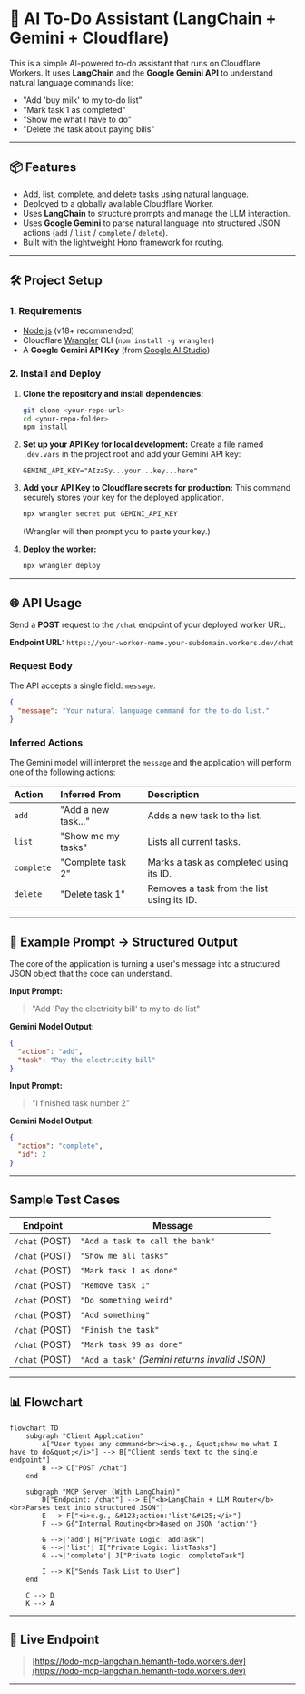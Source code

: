 # 🧠 AI To-Do Assistant (LangChain + Gemini + Cloudflare)

This is a simple AI-powered to-do assistant that runs on Cloudflare Workers. It uses **LangChain** and the **Google Gemini API** to understand natural language commands like:

- "Add 'buy milk' to my to-do list"
- "Mark task 1 as completed"
- "Show me what I have to do"
- "Delete the task about paying bills"

---

## 📦 Features

- Add, list, complete, and delete tasks using natural language.
- Deployed to a globally available Cloudflare Worker.
- Uses **LangChain** to structure prompts and manage the LLM interaction.
- Uses **Google Gemini** to parse natural language into structured JSON actions (`add` / `list` / `complete` / `delete`).
- Built with the lightweight Hono framework for routing.

---

## 🛠️ Project Setup

### 1. Requirements

- [Node.js](https://nodejs.org/en) (v18+ recommended)
- Cloudflare [Wrangler](https://developers.cloudflare.com/workers/wrangler/install-and-update/) CLI (`npm install -g wrangler`)
- A **Google Gemini API Key** (from [Google AI Studio](https://aistudio.google.com/app/apikey))

### 2. Install and Deploy

1.  **Clone the repository and install dependencies:**
    ```bash
    git clone <your-repo-url>
    cd <your-repo-folder>
    npm install
    ```

2.  **Set up your API Key for local development:**
    Create a file named `.dev.vars` in the project root and add your Gemini API key:
    ```
    GEMINI_API_KEY="AIzaSy...your...key...here"
    ```

3.  **Add your API Key to Cloudflare secrets for production:**
    This command securely stores your key for the deployed application.
    ```bash
    npx wrangler secret put GEMINI_API_KEY
    ```
    (Wrangler will then prompt you to paste your key.)

4.  **Deploy the worker:**
    ```bash
    npx wrangler deploy
    ```

---

## 🌐 API Usage

Send a **POST** request to the `/chat` endpoint of your deployed worker URL.

**Endpoint URL:** `https://your-worker-name.your-subdomain.workers.dev/chat`

### Request Body

The API accepts a single field: `message`.

```json
{
  "message": "Your natural language command for the to-do list."
}
```

### Inferred Actions

The Gemini model will interpret the `message` and the application will perform one of the following actions:

| Action | Inferred From | Description |
| :--- | :--- | :--- |
| `add` | "Add a new task..." | Adds a new task to the list. |
| `list` | "Show me my tasks" | Lists all current tasks. |
| `complete` | "Complete task 2" | Marks a task as completed using its ID. |
| `delete` | "Delete task 1" | Removes a task from the list using its ID. |

---

## 🔁 Example Prompt → Structured Output

The core of the application is turning a user's message into a structured JSON object that the code can understand.

**Input Prompt:**
> "Add 'Pay the electricity bill' to my to-do list"

**Gemini Model Output:**
```json
{
  "action": "add",
  "task": "Pay the electricity bill"
}
```

**Input Prompt:**
> "I finished task number 2"

**Gemini Model Output:**
```json
{
  "action": "complete",
  "id": 2
}
```

---
## Sample Test Cases
| Endpoint | Message |
|----------|---------|
| `/chat` (POST) | `"Add a task to call the bank"` |
| `/chat` (POST) | `"Show me all tasks"` |
| `/chat` (POST) | `"Mark task 1 as done"` |
| `/chat` (POST) | `"Remove task 1"` |
| `/chat` (POST) | `"Do something weird"` |
| `/chat` (POST) | `"Add something"` |
| `/chat` (POST) | `"Finish the task"` |
| `/chat` (POST) | `"Mark task 99 as done"` |
| `/chat` (POST) | `"Add a task"` *(Gemini returns invalid JSON)* |

---

## 📊 Flowchart

```mermaid
flowchart TD
    subgraph "Client Application"
        A["User types any command<br><i>e.g., &quot;show me what I have to do&quot;</i>"] --> B["Client sends text to the single endpoint"]
        B --> C["POST /chat"]
    end

    subgraph "MCP Server (With LangChain)"
        D["Endpoint: /chat"] --> E["<b>LangChain + LLM Router</b><br>Parses text into structured JSON"]
        E --> F["<i>e.g., &#123;action:'list'&#125;</i>"]
        F --> G{"Internal Routing<br>Based on JSON 'action'"}
        
        G -->|'add'| H["Private Logic: addTask"]
        G -->|'list'| I["Private Logic: listTasks"]
        G -->|'complete'| J["Private Logic: completeTask"]
        
        I --> K["Sends Task List to User"]
    end

    C --> D
    K --> A
```
---

## 🔗 Live Endpoint

> [https://todo-mcp-langchain.hemanth-todo.workers.dev](https://todo-mcp-langchain.hemanth-todo.workers.dev)

---
